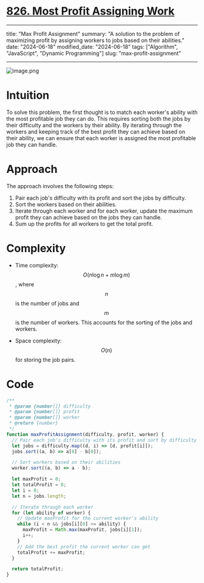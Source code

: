 # [826. Most Profit Assigning Work](https://leetcode.com/problems/most-profit-assigning-work)

---

title: "Max Profit Assignment"
summary: "A solution to the problem of maximizing profit by assigning workers to jobs based on their abilities."
date: "2024-06-18"
modified_date: "2024-06-18"
tags: ["Algorithm", "JavaScript", "Dynamic Programming"]
slug: "max-profit-assignment"

---

![image.png](https://assets.leetcode.com/users/images/a6701003-76f7-4bbf-9d2f-f844e663913a_1718675534.1854534.png)

# Intuition

To solve this problem, the first thought is to match each worker's ability with the most profitable job they can do. This requires sorting both the jobs by their difficulty and the workers by their ability. By iterating through the workers and keeping track of the best profit they can achieve based on their ability, we can ensure that each worker is assigned the most profitable job they can handle.

# Approach

The approach involves the following steps:

1. Pair each job's difficulty with its profit and sort the jobs by difficulty.
2. Sort the workers based on their abilities.
3. Iterate through each worker and for each worker, update the maximum profit they can achieve based on the jobs they can handle.
4. Sum up the profits for all workers to get the total profit.

# Complexity

- Time complexity: $$O(n \log n + m \log m)$$, where $$n$$ is the number of jobs and $$m$$ is the number of workers. This accounts for the sorting of the jobs and workers.

- Space complexity: $$O(n)$$ for storing the job pairs.

# Code

```javascript
/**
 * @param {number[]} difficulty
 * @param {number[]} profit
 * @param {number[]} worker
 * @return {number}
 */
function maxProfitAssignment(difficulty, profit, worker) {
  // Pair each job's difficulty with its profit and sort by difficulty
  let jobs = difficulty.map((d, i) => [d, profit[i]]);
  jobs.sort((a, b) => a[0] - b[0]);

  // Sort workers based on their abilities
  worker.sort((a, b) => a - b);

  let maxProfit = 0;
  let totalProfit = 0;
  let i = 0;
  let n = jobs.length;

  // Iterate through each worker
  for (let ability of worker) {
    // Update maxProfit for the current worker's ability
    while (i < n && jobs[i][0] <= ability) {
      maxProfit = Math.max(maxProfit, jobs[i][1]);
      i++;
    }
    // Add the best profit the current worker can get
    totalProfit += maxProfit;
  }

  return totalProfit;
}
```
